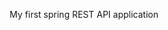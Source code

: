 <p align="center">My first <span><a url="https://spring.io">spring</a></span> REST API application</p>
